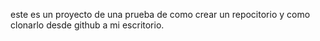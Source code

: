 este es un proyecto de una prueba de como crear un repocitorio y como clonarlo desde github a mi escritorio.


